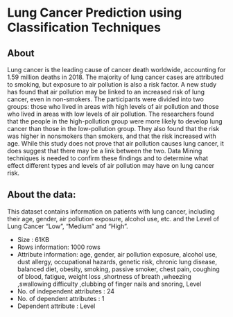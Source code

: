 # Lung Cancer Prediction using Classification Techniques
## About
Lung cancer is the leading cause of cancer death worldwide, accounting for 1.59 million deaths in 2018. The majority of lung cancer cases are attributed to smoking, but exposure to air pollution is also a risk factor. A new study has found that air pollution may be linked to an increased risk of lung cancer, even in non-smokers. The participants were divided into two groups: those who lived in areas with high levels of air pollution and those who lived in areas with low levels of air pollution. The researchers found that the people in the high-pollution group were more likely to develop lung cancer than those in the low-pollution group. They also found that the risk was higher in nonsmokers than smokers, and that the risk increased with age. While this study does not prove that air pollution causes lung cancer, it does suggest that there may be a link between the two. Data Mining techniques is needed to confirm these findings and to determine what effect different types and levels of air pollution may have on lung cancer risk.

## About the data:
This dataset contains information on patients with lung cancer, including their age, gender, air pollution exposure, alcohol use, etc. and the Level of Lung Cancer “Low”, “Medium” and “High”.
- Size : 61KB
- Rows information: 1000 rows
- Attribute information: age, gender, air pollution exposure, alcohol use, dust allergy, occupational hazards, genetic risk, chronic lung disease, balanced diet, obesity, smoking, passive smoker, chest pain, coughing of blood, fatigue, weight loss ,shortness of breath ,wheezing ,swallowing difficulty ,clubbing of finger nails and snoring, Level
- No. of independent attributes : 24
- No. of dependent attributes : 1
- Dependent attribute : Level

